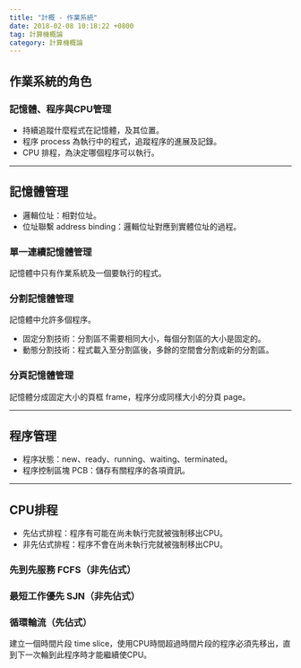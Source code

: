 ```yaml
---
title: "計概 - 作業系統"
date: 2018-02-08 10:18:22 +0800
tag: 計算機概論
category: 計算機概論
---
```

##  作業系統的角色
### 記憶體、程序與CPU管理
- 持續追蹤什麼程式在記憶體，及其位置。
- 程序 process 為執行中的程式，追蹤程序的進展及記錄。
- CPU 排程，為決定哪個程序可以執行。
---
##  記憶體管理
- 邏輯位址：相對位址。
- 位址聯繫 address binding：邏輯位址對應到實體位址的過程。

### 單一連續記憶體管理
記憶體中只有作業系統及一個要執行的程式。
### 分割記憶體管理
記憶體中允許多個程序。

- 固定分割技術：分割區不需要相同大小，每個分割區的大小是固定的。
- 動態分割技術：程式載入至分割區後，多餘的空間會分割成新的分割區。

### 分頁記憶體管理
記憶體分成固定大小的頁框 frame，程序分成同樣大小的分頁 page。

---
##  程序管理
- 程序狀態：new、ready、running、waiting、terminated。
- 程序控制區塊 PCB：儲存有關程序的各項資訊。

---
##  CPU排程
- 先佔式排程：程序有可能在尚未執行完就被強制移出CPU。
- 非先佔式排程：程序不會在尚未執行完就被強制移出CPU。

### 先到先服務 FCFS（非先佔式）
### 最短工作優先 SJN（非先佔式）
### 循環輪流（先佔式）
建立一個時間片段 time slice，使用CPU時間超過時間片段的程序必須先移出，直到下一次輪到此程序時才能繼續使CPU。
